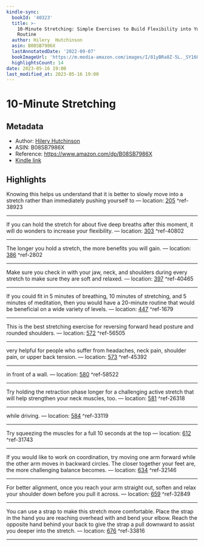 ```yaml
---
kindle-sync:
  bookId: '40323'
  title: >-
    10-Minute Stretching: Simple Exercises to Build Flexibility into Your Daily
    Routine
  author: Hilery  Hutchinson
  asin: B08SB7986X
  lastAnnotatedDate: '2022-09-07'
  bookImageUrl: 'https://m.media-amazon.com/images/I/81yBRa8Z-5L._SY160.jpg'
  highlightsCount: 14
date: 2023-05-16 19:00
last_modified_at: 2023-05-16 19:00
---
```

# 10-Minute Stretching
## Metadata
* Author: [Hilery  Hutchinson](https://www.amazon.comundefined)
* ASIN: B08SB7986X
* Reference: https://www.amazon.com/dp/B08SB7986X
* [Kindle link](kindle://book?action=open&asin=B08SB7986X)

## Highlights
Knowing this helps us understand that it is better to slowly move into a stretch rather than immediately pushing yourself to — location: [205](kindle://book?action=open&asin=B08SB7986X&location=205) ^ref-38923

---
If you can hold the stretch for about five deep breaths after this moment, it will do wonders to increase your flexibility. — location: [303](kindle://book?action=open&asin=B08SB7986X&location=303) ^ref-40802

---
The longer you hold a stretch, the more benefits you will gain. — location: [386](kindle://book?action=open&asin=B08SB7986X&location=386) ^ref-2802

---
Make sure you check in with your jaw, neck, and shoulders during every stretch to make sure they are soft and relaxed. — location: [397](kindle://book?action=open&asin=B08SB7986X&location=397) ^ref-40465

---
If you could fit in 5 minutes of breathing, 10 minutes of stretching, and 5 minutes of meditation, then you would have a 20-minute routine that would be beneficial on a wide variety of levels. — location: [447](kindle://book?action=open&asin=B08SB7986X&location=447) ^ref-1679

---
This is the best stretching exercise for reversing forward head posture and rounded shoulders. — location: [572](kindle://book?action=open&asin=B08SB7986X&location=572) ^ref-56505

---
very helpful for people who suffer from headaches, neck pain, shoulder pain, or upper back tension. — location: [573](kindle://book?action=open&asin=B08SB7986X&location=573) ^ref-45392

---
in front of a wall. — location: [580](kindle://book?action=open&asin=B08SB7986X&location=580) ^ref-58522

---
Try holding the retraction phase longer for a challenging active stretch that will help strengthen your neck muscles, too. — location: [581](kindle://book?action=open&asin=B08SB7986X&location=581) ^ref-26318

---
while driving. — location: [584](kindle://book?action=open&asin=B08SB7986X&location=584) ^ref-33119

---
Try squeezing the muscles for a full 10 seconds at the top — location: [612](kindle://book?action=open&asin=B08SB7986X&location=612) ^ref-31743

---
If you would like to work on coordination, try moving one arm forward while the other arm moves in backward circles. The closer together your feet are, the more challenging balance becomes. — location: [634](kindle://book?action=open&asin=B08SB7986X&location=634) ^ref-32146

---
For better alignment, once you reach your arm straight out, soften and relax your shoulder down before you pull it across. — location: [659](kindle://book?action=open&asin=B08SB7986X&location=659) ^ref-32849

---
You can use a strap to make this stretch more comfortable. Place the strap in the hand you are reaching overhead with and bend your elbow. Reach the opposite hand behind your back to give the strap a pull downward to assist you deeper into the stretch. — location: [676](kindle://book?action=open&asin=B08SB7986X&location=676) ^ref-33816

---
